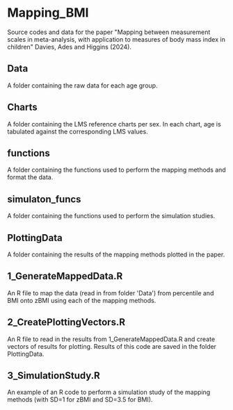 # Mapping_BMI
Source codes and data for the paper "Mapping between measurement scales in meta-analysis, with application to measures of body mass index in children" Davies, Ades and Higgins (2024).

## Data
A folder containing the raw data for each age group.

## Charts
A folder containing the LMS reference charts per sex. In each chart, age is tabulated against the corresponding LMS values.

## functions
A folder containing the functions used to perform the mapping methods and format the data.

## simulaton_funcs
A folder containing the functions used to perform the simulation studies.

## PlottingData
A folder containing the results of the mapping methods plotted in the paper.

## 1_GenerateMappedData.R
An R file to map the data (read in from folder 'Data') from percentile and BMI onto zBMI using each of the mapping methods. 

## 2_CreatePlottingVectors.R
An R file to read in the results from 1_GenerateMappedData.R and create vectors of results for plotting. Results of this code are saved in the folder PlottingData.

## 3_SimulationStudy.R
An example of an R code to perform a simulation study of the mapping methods (with SD=1 for zBMI and SD=3.5 for BMI).
